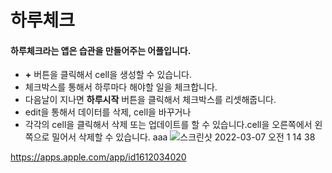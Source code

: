 # 하루체크

#### 하루체크라는 앱은 습관을 만들어주는 어플입니다.
* **+** 버튼을 클릭해서 cell을 생성할 수 있습니다.
* 체크박스를 통해서 하루마다 해야할 일을 체크합니다.
* 다음날이 지나면 **하루시작** 버튼을 클릭해서 체크박스를 리셋해줍니다.
* edit을 통해서 데이터를 삭제, cell을 바꾸거나
*  각각의 cell을 클릭해서 삭제 또는 업데이트를 할 수 있습니다.cell을 오른쪽에서 왼쪽으로 밀어서 삭제할 수 있습니다.
aaa
![스크린샷 2022-03-07 오전 1 14 38](https://user-images.githubusercontent.com/58182106/156977319-ec7302a6-1dbd-4928-ad9c-a12f7cf700d8.png)

https://apps.apple.com/app/id1612034020
